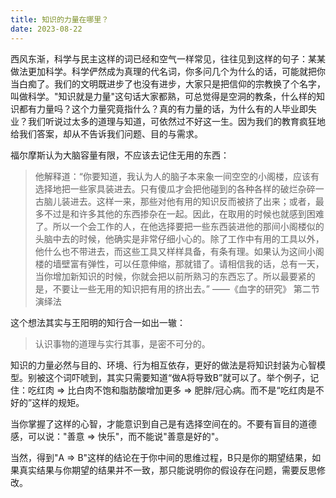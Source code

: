 ```yaml
---
title: 知识的力量在哪里？
date: 2023-08-22
---
```


西风东渐，科学与民主这样的词已经和空气一样常见，往往见到这样的句子：某某做法更加科学。科学俨然成为真理的代名词，你多问几个为什么的话，可能就把你当白痴了。我们的文明既进步了也没有进步，大家只是把信仰的宗教换了个名字，叫做科学。"知识就是力量"这句话大家都熟，可总觉得是空洞的教条，什么样的知识都有力量吗？这个力量究竟指什么？真的有力量的话，为什么有的人毕业即失业？我们听说过太多的道理与知道，可依然过不好这一生。因为我们的教育疯狂地给我们答案，却从不告诉我们问题、目的与需求。

福尔摩斯认为大脑容量有限，不应该去记住无用的东西：

>他解释道：“你要知道，我认为人的脑子本来象一间空空的小阁楼，应该有选择地把一些家具装进去。只有傻瓜才会把他碰到的各种各样的破烂杂碎一古脑儿装进去。这样一来，那些对他有用的知识反而被挤了出来；或者，最多不过是和许多其他的东西掺杂在一起。因此，在取用的时候也就感到困难了。所以一个会工作的人，在他选择要把一些东西装进他的那间小阁楼似的头脑中去的时候，他确实是非常仔细小心的。除了工作中有用的工具以外，他什么也不带进去，而这些工具又样样具备，有条有理。如果认为这间小阁楼的墙壁富有弹性，可以任意伸缩，那就错了。请相信我的话，总有一天，当你增加新知识的时候，你就会把以前所熟习的东西忘了。所以最要紧的是，不要让一些无用的知识把有用的挤出去。”
>——《血字的研究》 第二节 演绎法

这个想法其实与王阳明的知行合一如出一辙：

> 认识事物的道理与实行其事，是密不可分的。

知识的力量必然与目的、环境、行为相互依存，更好的做法是将知识封装为心智模型。别被这个词吓唬到，其实只需要知道“做A将导致B”就可以了。举个例子，记住：吃红肉 => 比白肉不饱和脂肪酸增加更多 => 肥胖/冠心病。而不是“吃红肉是不好的”这样的规矩。

当你掌握了这样的心智，才能意识到自己是有选择空间在的。不要有盲目的道德感，可以说："善意 => 快乐"，而不能说"善意是好的"。

当然，得到"A => B"这样的结论在于你中间的思维过程，B只是你的期望结果，如果真实结果与你期望的结果并不一致，那只能说明你的假设存在问题，需要反思修改。